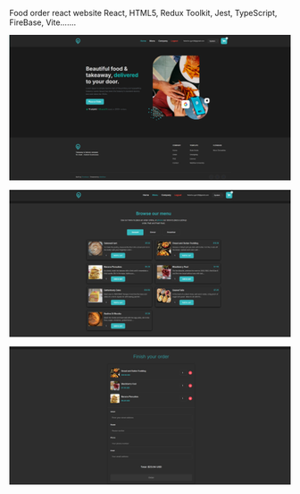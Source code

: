 Food order react website 
React, HTML5, Redux Toolkit, Jest, TypeScript, FireBase, Vite.......

![Main Page](./src/assets/photos/image.png)

![Menu Page](./src/assets/photos/image_copy.png)

![Order Confirmation Page](./src/assets/photos/image_copy_2.png)